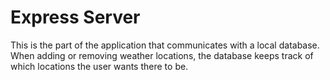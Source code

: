 # Express Server

This is the part of the application that communicates with a local database. When adding or removing weather locations, the database keeps track of which locations the user wants there to be.

